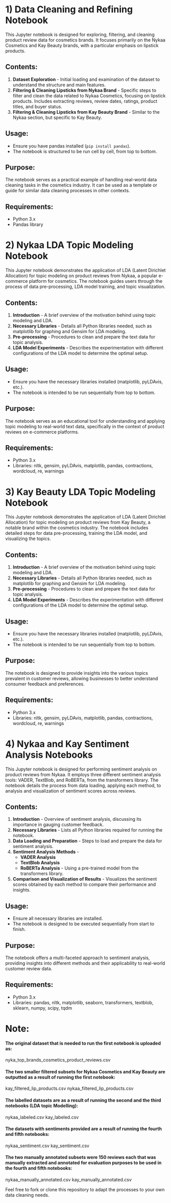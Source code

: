 # 1) Data Cleaning and Refining Notebook

This Jupyter notebook is designed for exploring, filtering, and cleaning product review data for cosmetics brands. It focuses primarily on the Nykaa Cosmetics and Kay Beauty brands, with a particular emphasis on lipstick products.

## Contents:

1. **Dataset Exploration** - Initial loading and examination of the dataset to understand the structure and main features.
2. **Filtering & Cleaning Lipsticks from Nykaa Brand** - Specific steps to filter and clean the data related to Nykaa Cosmetics, focusing on lipstick products. Includes extracting reviews, review dates, ratings, product titles, and buyer status.
3. **Filtering & Cleaning Lipsticks from Kay Beauty Brand** - Similar to the Nykaa section, but specific to Kay Beauty.

## Usage:

- Ensure you have pandas installed (`pip install pandas`).
- The notebook is structured to be run cell by cell, from top to bottom.

## Purpose:

The notebook serves as a practical example of handling real-world data cleaning tasks in the cosmetics industry. It can be used as a template or guide for similar data cleaning processes in other contexts.

## Requirements:

- Python 3.x
- Pandas library

# 2) Nykaa LDA Topic Modeling Notebook

This Jupyter notebook demonstrates the application of LDA (Latent Dirichlet Allocation) for topic modeling on product reviews from Nykaa, a popular e-commerce platform for cosmetics. The notebook guides users through the process of data pre-processing, LDA model training, and topic visualization.

## Contents:

1. **Introduction** - A brief overview of the motivation behind using topic modeling and LDA.
2. **Necessary Libraries** - Details all Python libraries needed, such as matplotlib for graphing and Gensim for LDA modeling.
3. **Pre-processing** - Procedures to clean and prepare the text data for topic analysis.
4. **LDA Model Experiments** - Describes the experimentation with different configurations of the LDA model to determine the optimal setup.

## Usage:

- Ensure you have the necessary libraries installed (matplotlib, pyLDAvis, etc.).
- The notebook is intended to be run sequentially from top to bottom.

## Purpose:

The notebook serves as an educational tool for understanding and applying topic modeling to real-world text data, specifically in the context of product reviews on e-commerce platforms.

## Requirements:

- Python 3.x
- Libraries: nltk, gensim, pyLDAvis, matplotlib, pandas, contractions, wordcloud, re, warnings

# 3) Kay Beauty LDA Topic Modeling Notebook

This Jupyter notebook demonstrates the application of LDA (Latent Dirichlet Allocation) for topic modeling on product reviews from Kay Beauty, a notable brand within the cosmetics industry. The notebook includes detailed steps for data pre-processing, training the LDA model, and visualizing the topics.

## Contents:

1. **Introduction** - A brief overview of the motivation behind using topic modeling and LDA.
2. **Necessary Libraries** - Details all Python libraries needed, such as matplotlib for graphing and Gensim for LDA modeling.
3. **Pre-processing** - Procedures to clean and prepare the text data for topic analysis.
4. **LDA Model Experiments** - Describes the experimentation with different configurations of the LDA model to determine the optimal setup.

## Usage:

- Ensure you have the necessary libraries installed (matplotlib, pyLDAvis, etc.).
- The notebook is intended to be run sequentially from top to bottom.

## Purpose:

The notebook is designed to provide insights into the various topics prevalent in customer reviews, allowing businesses to better understand consumer feedback and preferences.

## Requirements:

- Python 3.x
- Libraries: nltk, gensim, pyLDAvis, matplotlib, pandas, contractions, wordcloud, re, warnings

# 4) Nykaa and Kay Sentiment Analysis Notebooks

This Jupyter notebook is designed for performing sentiment analysis on product reviews from Nykaa. It employs three different sentiment analysis tools: VADER, TextBlob, and RoBERTa, from the transformers library. The notebook details the process from data loading, applying each method, to analysis and visualization of sentiment scores across reviews.

## Contents:

1. **Introduction** - Overview of sentiment analysis, discussing its importance in gauging customer feedback.
2. **Necessary Libraries** - Lists all Python libraries required for running the notebook.
3. **Data Loading and Preparation** - Steps to load and prepare the data for sentiment analysis.
4. **Sentiment Analysis Methods** -
   - **VADER Analysis**
   - **TextBlob Analysis**
   - **RoBERTa Analysis** - Using a pre-trained model from the transformers library.
5. **Comparison and Visualization of Results** - Visualizes the sentiment scores obtained by each method to compare their performance and insights.

## Usage:

- Ensure all necessary libraries are installed.
- The notebook is designed to be executed sequentially from start to finish.

## Purpose:

The notebook offers a multi-faceted approach to sentiment analysis, providing insights into different methods and their applicability to real-world customer review data.

## Requirements:

- Python 3.x
- Libraries: pandas, nltk, matplotlib, seaborn, transformers, textblob, sklearn, numpy, scipy, tqdm

# Note:

#### The original dataset that is needed to run the first notebook is uploaded as:

nyka_top_brands_cosmetics_product_reviews.csv

#### The two smaller filtered subsets for Nykaa Cosmetics and Kay Beauty are outputted as a result of running the first notebook:

kay_filtered_lip_products.csv
nykaa_filtered_lip_products.csv

#### The labelled datasets are as a result of running the second and the third notebooks (LDA topic Modelling):

nykaa_labeled.csv
kay_labeled.csv

#### The datasets with sentiments provided are a result of running the fourth and fifth notebooks:

nykaa_sentiment.csv
kay_sentiment.csv

#### The two manually annotated subsets were 150 reviews each that was manually extracted and annotated for evaluation purposes to be used in the fourth and fifth notebooks:

nykaa_manually_annotated.csv
kay_manually_annotated.csv

Feel free to fork or clone this repository to adapt the processes to your own data cleaning needs.
